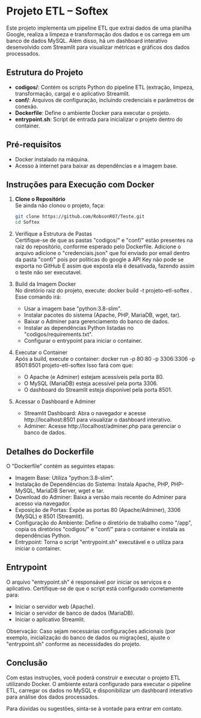 # Projeto ETL – Softex

Este projeto implementa um pipeline ETL que extrai dados de uma planilha Google, realiza a limpeza e transformação dos dados e os carrega em um banco de dados MySQL. Além disso, há um dashboard interativo desenvolvido com Streamlit para visualizar métricas e gráficos dos dados processados.

## Estrutura do Projeto

- **codigos/**: Contém os scripts Python do pipeline ETL (extração, limpeza, transformação, carga) e o aplicativo Streamlit.
- **conf/**: Arquivos de configuração, incluindo credenciais e parâmetros de conexão.
- **Dockerfile**: Define o ambiente Docker para executar o projeto.
- **entrypoint.sh**: Script de entrada para inicializar o projeto dentro do container.

## Pré-requisitos

- Docker instalado na máquina.
- Acesso à internet para baixar as dependências e a imagem base.

## Instruções para Execução com Docker

1. **Clone o Repositório**  
   Se ainda não clonou o projeto, faça:
   ```bash
   git clone https://github.com/RobsonR07/Teste.git
   cd Softex

2. Verifique a Estrutura de Pastas  
   Certifique-se de que as pastas "codigos/" e "conf/" estão presentes na raiz do repositório, conforme esperado pelo Dockerfile.
   Adicione o arquivo adicione o "credenciais.json" que foi enviado por email dentro da pasta "conf/" pois por politicas do google a API Key não pode se exporta no GitHub
   E assim que exposta ela é desativada, fazendo assim o teste não ser executavel.

4. Build da Imagem Docker  
   No diretório raiz do projeto, execute:
   docker build -t projeto-etl-softex .
   Esse comando irá:
   - Usar a imagem base "python:3.8-slim".
   - Instalar pacotes do sistema (Apache, PHP, MariaDB, wget, tar).
   - Baixar o Adminer para gerenciamento do banco de dados.
   - Instalar as dependências Python listadas no "codigos/requirements.txt".
   - Configurar o entrypoint para iniciar o container.

5. Executar o Container  
   Após a build, execute o container:
   docker run -p 80:80 -p 3306:3306 -p 8501:8501 projeto-etl-softex
   Isso fará com que:
   - O Apache (e Adminer) estejam acessíveis pela porta 80.
   - O MySQL (MariaDB) esteja acessível pela porta 3306.
   - O dashboard do Streamlit esteja disponível pela porta 8501.

6. Acessar o Dashboard e Adminer  
   - Streamlit Dashboard: Abra o navegador e acesse http://localhost:8501 para visualizar o dashboard interativo.
   - Adminer: Acesse http://localhost/adminer.php para gerenciar o banco de dados.

## Detalhes do Dockerfile

O "Dockerfile" contém as seguintes etapas:
- Imagem Base: Utiliza "python:3.8-slim".
- Instalação de Dependências do Sistema: Instala Apache, PHP, PHP-MySQL, MariaDB Server, wget e tar.
- Download do Adminer: Baixa a versão mais recente do Adminer para acesso via navegador.
- Exposição de Portas: Expõe as portas 80 (Apache/Adminer), 3306 (MySQL) e 8501 (Streamlit).
- Configuração do Ambiente: Define o diretório de trabalho como "/app", copia os diretórios "codigos/" e "conf/" para o container e instala as dependências Python.
- Entrypoint: Torna o script "entrypoint.sh" executável e o utiliza para iniciar o container.

## Entrypoint

O arquivo "entrypoint.sh" é responsável por iniciar os serviços e o aplicativo. Certifique-se de que o script está configurado corretamente para:
- Iniciar o servidor web (Apache).
- Iniciar o servidor de banco de dados (MariaDB).
- Iniciar o aplicativo Streamlit.

Observação: Caso sejam necessárias configurações adicionais (por exemplo, inicialização do banco de dados ou migrações), ajuste o "entrypoint.sh" conforme as necessidades do projeto.

## Conclusão

Com estas instruções, você poderá construir e executar o projeto ETL utilizando Docker. O ambiente estará configurado para executar o pipeline ETL, carregar os dados no MySQL e disponibilizar um dashboard interativo para análise dos dados processados.

Para dúvidas ou sugestões, sinta-se à vontade para entrar em contato.
